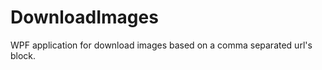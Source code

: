 DownloadImages
==============

WPF application for download images based on a comma separated url's block.